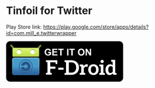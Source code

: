 # Tinfoil for Twitter

Play Store link: https://play.google.com/store/apps/details?id=com.mill_e.twitterwrapper

[![Get it on F-Droid](get_it_on_f-droid.png?raw=true)](https://f-droid.org/repository/browse/?fdfilter=tinfoil&fdid=com.mill_e.twitterwrapper)

